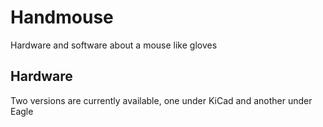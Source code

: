 Handmouse
=========

Hardware and software about a mouse like gloves

Hardware
--------

Two versions are currently available, one under KiCad and another under Eagle
